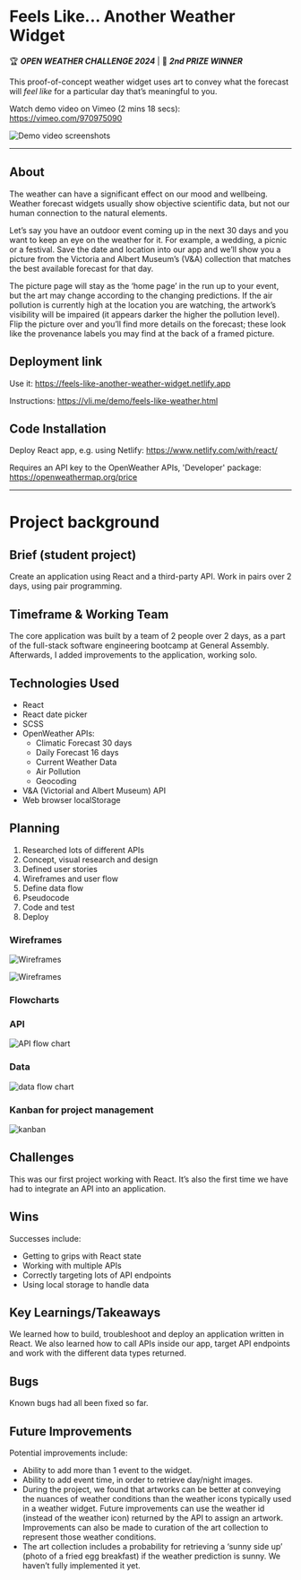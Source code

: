 # Feels Like... Another Weather Widget

🏆 _**OPEN WEATHER CHALLENGE 2024**_ | 🥈 _**2nd PRIZE WINNER**_

This proof-of-concept weather widget uses art to convey what the forecast will *feel like* for a particular day that’s meaningful to you.

Watch demo video on Vimeo (2 mins 18 secs): https://vimeo.com/970975090

![Demo video screenshots](https://res.cloudinary.com/vli/image/upload/v1719610775/feels_like/FeelsLike_video.gif)

<hr/>

## About
The weather can have a significant effect on our mood and wellbeing. Weather forecast widgets usually show objective scientific data, but not our human connection to the natural elements. 

Let’s say you have an outdoor event coming up in the next 30 days and you want to keep an eye on the weather for it. For example, a wedding, a picnic or a festival. Save the date and location into our app and we’ll show you a picture from the Victoria and Albert Museum’s (V&A) collection that matches the best available forecast for that day.

The picture page will stay as the ‘home page’ in the run up to your event, but the art may change according to the changing predictions. If the air pollution is currently high at the location you are watching, the artwork’s visibility will be impaired (it appears darker the higher the pollution level). Flip the picture over and you’ll find more details on the forecast; these look like the provenance labels you may find at the back of a framed picture.

## Deployment link
Use it: https://feels-like-another-weather-widget.netlify.app

Instructions: https://vli.me/demo/feels-like-weather.html

## Code Installation
Deploy React app, e.g. using Netlify: https://www.netlify.com/with/react/

Requires an API key to the OpenWeather APIs, 'Developer' package: https://openweathermap.org/price
<hr/>

# Project background

## Brief (student project)
Create an application using React and a third-party API. Work in pairs over 2 days, using pair programming.

## Timeframe & Working Team
The core application was built by a team of 2 people over 2 days, as a part of the full-stack software engineering bootcamp at General Assembly.
Afterwards, I added improvements to the application, working solo. 

## Technologies Used
* React
* React date picker
* SCSS
* OpenWeather APIs:
  * Climatic Forecast 30 days
  * Daily Forecast 16 days
  * Current Weather Data
  * Air Pollution
  * Geocoding
* V&A (Victorial and Albert Museum) API
* Web browser localStorage

## Planning
1. Researched lots of different APIs
2. Concept, visual research and design
3. Defined user stories
4. Wireframes and user flow
5. Define data flow
6. Pseudocode
7. Code and test
8. Deploy

### Wireframes
  ![Wireframes](https://res.cloudinary.com/vli/image/upload/v1715706300/feels_like/feelslike_wireframes1_m6bl5d.png)
  
  ![Wireframes](https://res.cloudinary.com/vli/image/upload/v1715706300/feels_like/feelslike_wireframes2_d75tg7.png)

### Flowcharts

### API
![API flow chart](https://res.cloudinary.com/vli/image/upload/v1715706300/feels_like/feelslike_apis_mwt4be.png)

### Data
![data flow chart](https://res.cloudinary.com/vli/image/upload/v1715706300/feels_like/feelslike_data_og6wij.png)

### Kanban for project management
![kanban](https://res.cloudinary.com/vli/image/upload/v1715706300/feels_like/feelslike_kanban_q3wkr5.png)

## Challenges
This was our first project working with React. It’s also the first time we have had to integrate an API into an application.

## Wins
Successes include:
* Getting to grips with React state
* Working with multiple APIs
* Correctly targeting lots of  API endpoints
* Using local storage to handle data

## Key Learnings/Takeaways
We learned how to build, troubleshoot and deploy an application written in React. We also learned how to call APIs inside our app, target API endpoints and work with the different data types returned.

## Bugs
Known bugs had all been fixed so far.

## Future Improvements
Potential improvements include:
* Ability to add more than 1 event to the widget.
* Ability to add event time, in order to retrieve day/night images.
* During the project, we found that artworks can be better at conveying the nuances of weather conditions than the weather icons typically used in a weather widget. Future improvements can use the weather id (instead of the weather icon) returned by the API to assign an artwork. Improvements can also be made to curation of the art collection to represent those weather conditions.
* The art collection includes a probability for retrieving a ‘sunny side up’ (photo of a fried egg breakfast) if the weather prediction is sunny. We haven’t fully implemented it yet.
